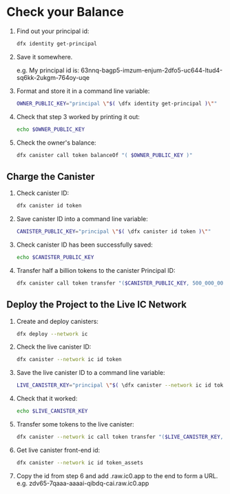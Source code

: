 # Check your Balance

1. Find out your principal id:

   ```bash
   dfx identity get-principal
   ```

2. Save it somewhere.

   e.g. My principal id is: 63nnq-bagp5-imzum-enjum-2dfo5-uc644-ltud4-sq6kk-2ukgm-764oy-uqe

3. Format and store it in a command line variable:

   ```bash
   OWNER_PUBLIC_KEY="principal \"$( \dfx identity get-principal )\""
   ```

4. Check that step 3 worked by printing it out:

   ```bash
   echo $OWNER_PUBLIC_KEY
   ```

5. Check the owner's balance:

   ```bash
   dfx canister call token balanceOf "( $OWNER_PUBLIC_KEY )"
   ```

## Charge the Canister

1. Check canister ID:

   ```bash
   dfx canister id token
   ```

2. Save canister ID into a command line variable:

   ```bash
   CANISTER_PUBLIC_KEY="principal \"$( \dfx canister id token )\""
   ```

3. Check canister ID has been successfully saved:

   ```bash
   echo $CANISTER_PUBLIC_KEY
   ```

4. Transfer half a billion tokens to the canister Principal ID:

   ```bash
   dfx canister call token transfer "($CANISTER_PUBLIC_KEY, 500_000_000)"
   ```

## Deploy the Project to the Live IC Network

1. Create and deploy canisters:

   ```bash
   dfx deploy --network ic
   ```

2. Check the live canister ID:

   ```bash
   dfx canister --network ic id token
   ```

3. Save the live canister ID to a command line variable:

   ```bash
   LIVE_CANISTER_KEY="principal \"$( \dfx canister --network ic id token )\""
   ```

4. Check that it worked:

   ```bash
   echo $LIVE_CANISTER_KEY
   ```

5. Transfer some tokens to the live canister:

   ```bash
   dfx canister --network ic call token transfer "($LIVE_CANISTER_KEY, 50_000_000)"
   ```

6. Get live canister front-end id:

   ```bash
   dfx canister --network ic id token_assets
   ```

7. Copy the id from step 6 and add .raw.ic0.app to the end to form a URL.
   e.g. zdv65-7qaaa-aaaai-qibdq-cai.raw.ic0.app
